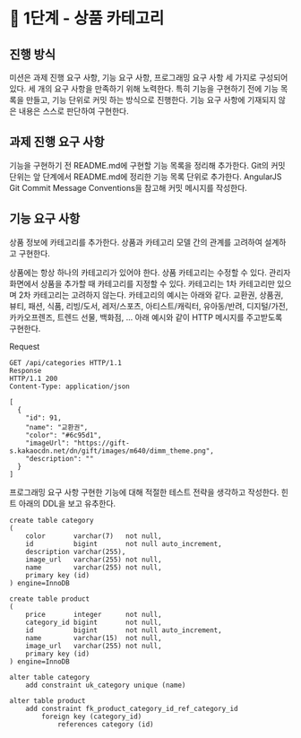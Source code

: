 # 🚀 1단계 - 상품 카테고리
## 진행 방식
미션은 과제 진행 요구 사항, 기능 요구 사항, 프로그래밍 요구 사항 세 가지로 구성되어 있다.
세 개의 요구 사항을 만족하기 위해 노력한다. 특히 기능을 구현하기 전에 기능 목록을 만들고, 기능 단위로 커밋 하는 방식으로 진행한다.
기능 요구 사항에 기재되지 않은 내용은 스스로 판단하여 구현한다.
## 과제 진행 요구 사항
기능을 구현하기 전 README.md에 구현할 기능 목록을 정리해 추가한다.
Git의 커밋 단위는 앞 단계에서 README.md에 정리한 기능 목록 단위로 추가한다.
AngularJS Git Commit Message Conventions을 참고해 커밋 메시지를 작성한다.
## 기능 요구 사항
상품 정보에 카테고리를 추가한다. 상품과 카테고리 모델 간의 관계를 고려하여 설계하고 구현한다.

상품에는 항상 하나의 카테고리가 있어야 한다.
상품 카테고리는 수정할 수 있다.
관리자 화면에서 상품을 추가할 때 카테고리를 지정할 수 있다.
카테고리는 1차 카테고리만 있으며 2차 카테고리는 고려하지 않는다.
카테고리의 예시는 아래와 같다.
교환권, 상품권, 뷰티, 패션, 식품, 리빙/도서, 레저/스포츠, 아티스트/캐릭터, 유아동/반려, 디지털/가전, 카카오프렌즈, 트렌드 선물, 백화점, ...
아래 예시와 같이 HTTP 메시지를 주고받도록 구현한다.

Request
```
GET /api/categories HTTP/1.1
Response
HTTP/1.1 200 
Content-Type: application/json

[
  {
    "id": 91,
    "name": "교환권",
    "color": "#6c95d1",
    "imageUrl": "https://gift-s.kakaocdn.net/dn/gift/images/m640/dimm_theme.png",
    "description": ""
  }
]
```
프로그래밍 요구 사항
구현한 기능에 대해 적절한 테스트 전략을 생각하고 작성한다.
힌트
아래의 DDL을 보고 유추한다.
```
create table category
(
    color       varchar(7)   not null,
    id          bigint       not null auto_increment,
    description varchar(255),
    image_url   varchar(255) not null,
    name        varchar(255) not null,
    primary key (id)
) engine=InnoDB

create table product
(
    price       integer      not null,
    category_id bigint       not null,
    id          bigint       not null auto_increment,
    name        varchar(15)  not null,
    image_url   varchar(255) not null,
    primary key (id)
) engine=InnoDB

alter table category
    add constraint uk_category unique (name)

alter table product
    add constraint fk_product_category_id_ref_category_id
        foreign key (category_id)
            references category (id)
```
